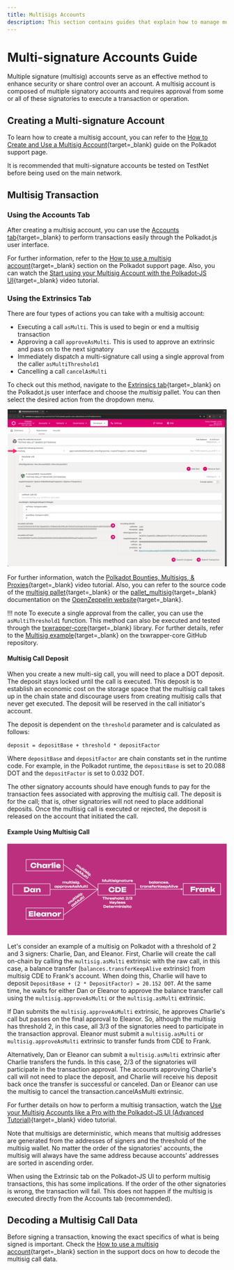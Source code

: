 ```yaml
---
title: Multisigs Accounts
description: This section contains guides that explain how to manage multisignature accounts on the Polkadot network. Learn how to interact with the Polkadot network by doing different operations with your multisignature accounts.
---
```


# Multi-signature Accounts Guide

Multiple signature (multisig) accounts serve as an effective method to enhance security or share control over an account. A multisig account is composed of multiple signatory accounts and requires approval from some or all of these signatories to execute a transaction or operation.

## Creating a Multi-signature Account

To learn how to create a multisig account, you can refer to the [How to Create and Use a Multisig Account](https://support.polkadot.network/support/solutions/articles/65000181826-how-to-create-and-use-a-multisig-account#How-to-create-a-multisig-account){target=\_blank} guide on the Polkadot support page.

It is recommended that multi-signature accounts be tested on TestNet before being used on the main network.

## Multisig Transaction

### Using the Accounts Tab

After creating a multisig account, you can use the [Accounts tab](https://polkadot.js.org/apps/#/accounts){target=\_blank} to perform transactions easily through the Polkadot.js user interface.

For further information, refer to the [How to use a multisig account](https://support.polkadot.network/support/solutions/articles/65000181826-how-to-create-and-use-a-multisig-account#How-to-use-a-multisig-account){target=\_blank} section on the Polkadot support page. Also, you can watch the [Start using your Multisig Account with the Polkadot-JS UI](https://polkadot.js.org/apps/?rpc=ws%3A%2F%2Flocalhost%3A8000#/runtime){target=\_blank} video tutorial.

### Using the Extrinsics Tab

There are four types of actions you can take with a multisig account:

- Executing a call `asMulti`. This is used to begin or end a multisig transaction
- Approving a call `approveAsMulti`. This is used to approve an extrinsic and pass on to the next signatory
- Immediately dispatch a multi-signature call using a single approval from the caller `asMultiThreshold1`
- Cancelling a call `cancelAsMulti`

To check out this method, navigate to the [Extrinsics tab](https://polkadot.js.org/apps/#/extrinsics){target=\_blank} on the Polkadot.js user interface and choose the *multisig* pallet. You can then select the desired action from the dropdown menu.

![Multisig Extrinsics](/images/tutorials/accounts/multisig/multisig-accounts-1.webp)

For further information, watch the [Polkadot Bounties, Multisigs, & Proxies](https://www.youtube.com/watch?v=Qv_nJVcvQr8&t=2109s){target=\_blank} video tutorial. Also, you can refer to the source code of the [multisig pallet](https://github.com/paritytech/substrate/blob/master/frame/multisig/src/lib.rs){target=\_blank} or the [pallet_multisig](https://docs.openzeppelin.com/substrate-runtimes/1.0.0/pallets/multisig){target=\_blank} documentation on the [OpenZeppelin website](https://docs.openzeppelin.com/){target=\_blank}.

!!! note
    To execute a single approval from the caller, you can use the `asMultiThreshold1` function. This method can also be executed and tested through the [txwrapper-core](https://github.com/paritytech/txwrapper-core){target=\_blank} library. For further details, refer to the [Multisig example](https://github.com/paritytech/txwrapper-core/tree/main/packages/txwrapper-examples/multisig){target=\_blank} on the txwrapper-core GitHub repository.

#### Multisig Call Deposit

When you create a new multi-sig call, you will need to place a DOT deposit. The deposit stays locked until the call is executed. This deposit is to establish an economic cost on the storage space that the multisig call takes up in the chain state and discourage users from creating multisig calls that never get executed. The deposit will be reserved in the call initiator's account.

The deposit is dependent on the `threshold` parameter and is calculated as follows:

```
deposit = depositBase + threshold * depositFactor
```

Where `depositBase` and `depositFactor` are chain constants set in the runtime code. For example, in the Polkadot runtime, the `depositBase` is set to 20.088 DOT and the `depositFactor` is set to 0.032 DOT.

The other signatory accounts should have enough funds to pay for the transaction fees associated with approving the multisig call. The deposit is for the call; that is, other signatories will not need to place additional deposits. Once the multisig call is executed or rejected, the deposit is released on the account that initiated the call.

#### Example Using Multisig Call

![Multisig Example](/images/tutorials/accounts/multisig/multisig-accounts-2.webp)

Let's consider an example of a multisig on Polkadot with a threshold of 2 and 3 signers: Charlie, Dan, and Eleanor. First, Charlie will create the call on-chain by calling the `multisig.asMulti` extrinsic with the raw call, in this case, a balance transfer (`balances.transferKeepAlive` extrinsic) from multisig CDE to Frank's account. When doing this, Charlie will have to deposit `DepositBase + (2 * DepositFactor) = 20.152 DOT`. At the same time, he waits for either Dan or Eleanor to approve the balance transfer call using the `multisig.approveAsMulti` or the `multisig.asMulti` extrinsic.

If Dan submits the `multisig.approveAsMulti` extrinsic, he approves Charlie's call but passes on the final approval to Eleanor. So, although the multisig has threshold 2, in this case, all 3/3 of the signatories need to participate in the transaction approval. Eleanor must submit a `multisig.asMulti` or `multisig.approveAsMulti` extrinsic to transfer funds from CDE to Frank.

Alternatively, Dan or Eleanor can submit a `multisig.asMulti` extrinsic after Charlie transfers the funds. In this case, 2/3 of the signatories will participate in the transaction approval. The accounts approving Charlie's call will not need to place the deposit, and Charlie will receive his deposit back once the transfer is successful or canceled. Dan or Eleanor can use the multisig to cancel the transaction.cancelAsMulti extrinsic.

For further details on how to perform a multisig transaction, watch the [Use your Multisig Accounts like a Pro with the Polkadot-JS UI (Advanced Tutorial)](https://www.youtube.com/watch?v=T0vIuJcTJeQ){target=\_blank} video tutorial.

Note that multisigs are deterministic, which means that multisig addresses are generated from the addresses of signers and the threshold of the multisig wallet. No matter the order of the signatories' accounts, the multisig will always have the same address because accounts' addresses are sorted in ascending order.

When using the Extrinsic tab on the Polkadot-JS UI to perform multisig transactions, this has some implications. If the order of the other signatories is wrong, the transaction will fail. This does not happen if the multisig is executed directly from the Accounts tab (recommended).

## Decoding a Multisig Call Data

Before signing a transaction, knowing the exact specifics of what is being signed is important. Check the [How to use a multisig account](https://support.polkadot.network/support/solutions/articles/65000181826-how-to-create-and-use-a-multisig-account#How-to-use-a-multisig-account:~:text=7.%20Before%20signing,about%20to%20approve%3A){target=\_blank} section in the support docs on how to decode the multisig call data.